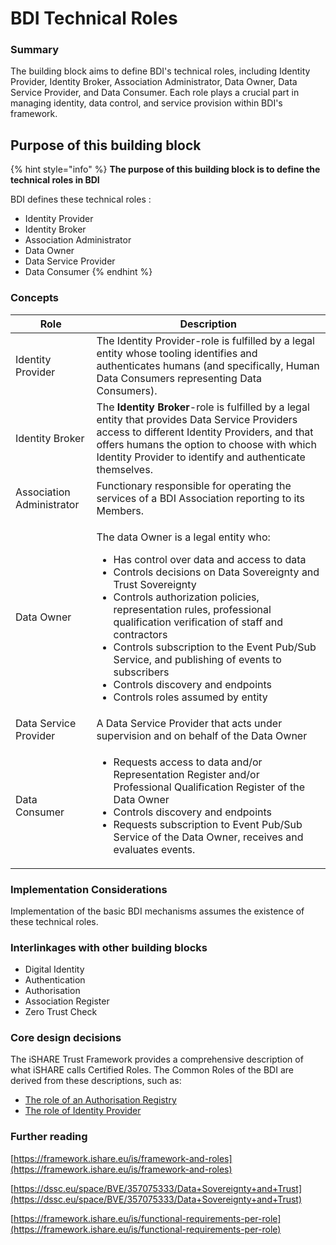 # BDI Technical Roles

### Summary

The building block aims to define BDI's technical roles, including Identity Provider, Identity Broker, Association Administrator, Data Owner, Data Service Provider, and Data Consumer. Each role plays a crucial part in managing identity, data control, and service provision within BDI's framework.

## Purpose of this building block

{% hint style="info" %}
**The purpose of this building block is to define the technical roles in BDI**

BDI defines these technical roles :

* Identity Provider
* Identity Broker
* Association Administrator
* Data Owner
* Data Service Provider&#x20;
* Data Consumer
{% endhint %}

### Concepts

| Role                      | Description                                                                                                                                                                                                                                                                                                                                                                                                                                                                                              |
| ------------------------- | -------------------------------------------------------------------------------------------------------------------------------------------------------------------------------------------------------------------------------------------------------------------------------------------------------------------------------------------------------------------------------------------------------------------------------------------------------------------------------------------------------- |
| Identity Provider         | The Identity Provider-role is fulfilled by a legal entity whose tooling identifies and authenticates humans (and specifically, Human Data Consumers representing Data Consumers).                                                                                                                                                                                                                                                                                                                        |
| Identity Broker           | The **Identity Broker**-role is fulfilled by a legal entity that provides Data Service Providers access to different Identity Providers, and that offers humans the option to choose with which Identity Provider to identify and authenticate themselves.                                                                                                                                                                                                                                               |
| Association Administrator | Functionary responsible for operating the services of a BDI Association reporting to its Members.                                                                                                                                                                                                                                                                                                                                                                                                        |
| Data Owner                | <p></p><p>The data Owner is a legal entity who:</p><ul><li>Has control over data and access to data</li><li>Controls decisions on Data Sovereignty and Trust Sovereignty</li><li>Controls authorization policies, representation rules, professional qualification verification of staff and contractors</li><li>Controls subscription to the Event Pub/Sub Service, and publishing of events to subscribers</li><li>Controls discovery and endpoints</li><li>Controls roles assumed by entity</li></ul> |
| Data Service Provider     | A Data Service Provider that acts under supervision and on behalf of the Data Owner                                                                                                                                                                                                                                                                                                                                                                                                                      |
| Data Consumer             | <p></p><ul><li>Requests access to data and/or Representation Register and/or Professional Qualification Register of the Data Owner</li><li>Controls discovery and endpoints</li><li>Requests subscription to Event Pub/Sub Service of the Data Owner, receives and evaluates events.</li></ul>                                                                                                                                                                                                           |

### Implementation Considerations

Implementation of the basic BDI mechanisms assumes the existence of these technical roles.

### Interlinkages with other building blocks

* Digital Identity
* Authentication
* Authorisation
* Association Register
* Zero Trust Check

### Core design decisions

The iSHARE Trust Framework provides a comprehensive description of what iSHARE calls Certified Roles. The Common Roles of the BDI are derived from these descriptions, such as:

* [The role of an Authorisation Registry](https://framework.ishare.eu/is/framework-and-roles)
* [The role of Identity Provider](https://framework.ishare.eu/is/functional-requirements-per-role#Functionalrequirementsperrole-IdentityProvider)

### Further reading

[https://framework.ishare.eu/is/framework-and-roles](https://framework.ishare.eu/is/framework-and-roles)

[https://dssc.eu/space/BVE/357075333/Data+Sovereignty+and+Trust](https://dssc.eu/space/BVE/357075333/Data+Sovereignty+and+Trust)

[https://framework.ishare.eu/is/functional-requirements-per-role](https://framework.ishare.eu/is/functional-requirements-per-role)
